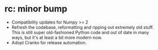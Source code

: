 # rc: minor bump

- Compatibility updates for Numpy >= 2
- Refresh the codebase, reformatting and ripping out extremely old stuff. This
  is still super old-fashioned Python code and out of date in many ways, but
  it's at least a bit more modern now.
- Adopt Cranko for release automation.
